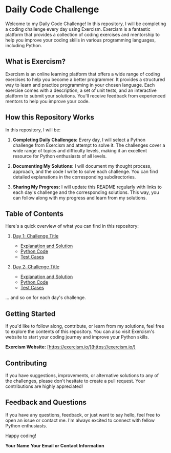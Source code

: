 # Daily Code Challenge

Welcome to my Daily Code Challenge! In this repository, I will be completing a coding challenge every day using Exercism. Exercism is a fantastic platform that provides a collection of coding exercises and mentorship to help you improve your coding skills in various programming languages, including Python.

## What is Exercism?

Exercism is an online learning platform that offers a wide range of coding exercises to help you become a better programmer. It provides a structured way to learn and practice programming in your chosen language. Each exercise comes with a description, a set of unit tests, and an interactive platform to submit your solutions. You'll receive feedback from experienced mentors to help you improve your code.

## How this Repository Works

In this repository, I will be:

1. **Completing Daily Challenges:** Every day, I will select a Python challenge from Exercism and attempt to solve it. The challenges cover a wide range of topics and difficulty levels, making it an excellent resource for Python enthusiasts of all levels.

2. **Documenting My Solutions:** I will document my thought process, approach, and the code I write to solve each challenge. You can find detailed explanations in the corresponding subdirectories.

3. **Sharing My Progress:** I will update this README regularly with links to each day's challenge and the corresponding solutions. This way, you can follow along with my progress and learn from my solutions.

## Table of Contents

Here's a quick overview of what you can find in this repository:

1. [Day 1: Challenge Title](./day-01)
   - [Explanation and Solution](./day-01/README.md)
   - [Python Code](./day-01/main.py)
   - [Test Cases](./day-01/test.py)

2. [Day 2: Challenge Title](./day-02)
   - [Explanation and Solution](./day-02/README.md)
   - [Python Code](./day-02/main.py)
   - [Test Cases](./day-02/test.py)

... and so on for each day's challenge.

## Getting Started

If you'd like to follow along, contribute, or learn from my solutions, feel free to explore the contents of this repository. You can also visit Exercism's website to start your coding journey and improve your Python skills.

**Exercism Website:** [https://exercism.io/](https://exercism.io/)

## Contributing

If you have suggestions, improvements, or alternative solutions to any of the challenges, please don't hesitate to create a pull request. Your contributions are highly appreciated!

## Feedback and Questions

If you have any questions, feedback, or just want to say hello, feel free to open an issue or contact me. I'm always excited to connect with fellow Python enthusiasts.

Happy coding!

**Your Name**
**Your Email or Contact Information**
